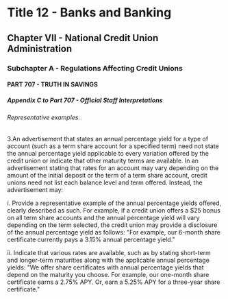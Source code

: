 
# Title 12 - Banks and Banking
## Chapter VII - National Credit Union Administration
### Subchapter A - Regulations Affecting Credit Unions
#### PART 707 - TRUTH IN SAVINGS
##### Appendix C to Part 707 - Official Staff Interpretations
###### Representative examples.

3.An advertisement that states an annual percentage yield for a type of account (such as a term share account for a specified term) need not state the annual percentage yield applicable to every variation offered by the credit union or indicate that other maturity terms are available. In an advertisement stating that rates for an account may vary depending on the amount of the initial deposit or the term of a term share account, credit unions need not list each balance level and term offered. Instead, the advertisement may:

i. Provide a representative example of the annual percentage yields offered, clearly described as such. For example, if a credit union offers a $25 bonus on all term share accounts and the annual percentage yield will vary depending on the term selected, the credit union may provide a disclosure of the annual percentage yield as follows: "For example, our 6-month share certificate currently pays a 3.15% annual percentage yield."

ii. Indicate that various rates are available, such as by stating short-term and longer-term maturities along with the applicable annual percentage yields: "We offer share certificates with annual percentage yields that depend on the maturity you choose. For example, our one-month share certificate earns a 2.75% APY. Or, earn a 5.25% APY for a three-year share certificate."
